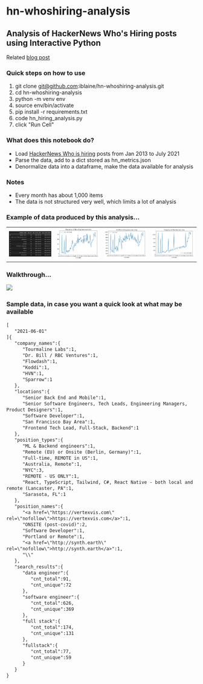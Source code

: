 # hn-whoshiring-analysis
## Analysis of HackerNews Who's Hiring posts using Interactive Python

Related [blog post](https://iblaine.github.io/hackernews-whos-hiring-analysis/)

### Quick steps on how to use
1. git clone git@github.com:iblaine/hn-whoshiring-analysis.git
2. cd hn-whoshiring-analysis
3. python -m venv env
4. source env/bin/activate
5. pip install -r requirements.txt
6. code hn_hiring_analysis.py
7. click "Run Cell"

### What does this notebook do?
* Load [HackerNews Who is hiring](https://news.ycombinator.com/item?id=27699704) posts from Jan 2013 to July 2021
* Parse the data, add to a dict stored as hn_metrics.json
* Denormalize data into a dataframe, make the data available for analysis

### Notes
* Every month has about 1,000 items
* The data is not structured very well, which limits a lot of analysis

### Example of data produced by this analysis...
<table>
  <tr>
    <td><img src="https://github.com/iblaine/hn-whoshiring-analysis/blob/main/charts/data-top-posters.png" width="400"></td>
    <td><img src="https://github.com/iblaine/hn-whoshiring-analysis/blob/main/charts/graph-dataengineer-by-month.png" width="400"></td>
    <td><img src="https://github.com/iblaine/hn-whoshiring-analysis/blob/main/charts/graph-hnwhoshiring-by-month.png" width="400"></td>
    <td><img src="https://github.com/iblaine/hn-whoshiring-analysis/blob/main/charts/graph-remote-by-month.png" width="400"></td>
  </tr>
</table>

### Walkthrough...<br>
<img src="https://github.com/iblaine/hn-whoshiring-analysis/blob/main/walkthroughs/hn-analysis-walkthrough.gif" width="400">

### Sample data, in case you want a quick look at what may be available
```
[
   "2021-06-01"
]{
   "company_names":{
      "Tourmaline Labs":1,
      "Dr. Bill / RBC Ventures":1,
      "Flowdash":1,
      "Koddi":1,
      "HVN":1,
      "Sparrow":1
   },
   "locations":{
      "Senior Back End and Mobile":1,
      "Senior Software Engineers, Tech Leads, Engineering Managers, Product Designers":1,
      "Software Developer":1,
      "San Francisco Bay Area":1,
      "Frontend Tech Lead, Full-Stack, Backend":1
   },
   "position_types":{
      "ML & Backend engineers":1,
      "Remote (EU) or Onsite (Berlin, Germany)":1,
      "Full-time, REMOTE in US":1,
      "Australia, Remote":1,
      "NYC":3,
      "REMOTE - US ONLY":1,
      "React, TypeScript, Tailwind, C#, React Native - both local and remote (Lancaster, PA":1,
      "Sarasota, FL":1
   },
   "position_names":{
      "<a href=\"https://vertexvis.com\" rel=\"nofollow\">https://vertexvis.com</a>":1,
      "ONSITE (post-covid)":2,
      "Software Developer":1,
      "Portland or Remote":1,
      "<a href=\"http://synth.earth\" rel=\"nofollow\">http://synth.earth</a>":1,
      "\\"
   },
   "search_results":{
      "data engineer":{
         "cnt_total":91,
         "cnt_unique":72
      },
      "software engineer":{
         "cnt_total":626,
         "cnt_unique":369
      },
      "full stack":{
         "cnt_total":174,
         "cnt_unique":131
      },
      "fullstack":{
         "cnt_total":77,
         "cnt_unique":59
      }
   }
}
```
